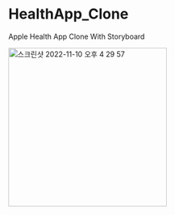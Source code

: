 # HealthApp_Clone
Apple Health App Clone With Storyboard

<img width="314" alt="스크린샷 2022-11-10 오후 4 29 57" src="https://user-images.githubusercontent.com/57595198/201027291-f15ddfbe-9573-481d-861a-bce9dc43f0c7.png">
